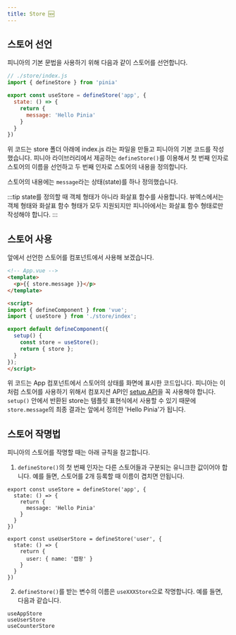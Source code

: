 ```yaml
---
title: Store 🆕
---
```


## 스토어 선언

피니아의 기본 문법을 사용하기 위해 다음과 같이 스토어를 선언합니다.

```js
// ./store/index.js
import { defineStore } from 'pinia'

export const useStore = defineStore('app', {
  state: () => {
    return {
      message: 'Hello Pinia'
    }
  }
})
```

위 코드는 store 폴더 아래에 index.js 라는 파일을 만들고 피니아의 기본 코드를 작성했습니다. 피니아 라이브러리에서 제공하는 `defineStore()`를 이용해서 첫 번째 인자로 스토어의 이름을 선언하고 두 번째 인자로 스토어의 내용을 정의합니다.

스토어의 내용에는 `message`라는 상태(state)를 하나 정의했습니다.

:::tip
state를 정의할 때 객체 형태가 아니라 화살표 함수를 사용합니다. 뷰엑스에서는 객체 형태와 화살표 함수 형태가 모두 지원되지만 피니아에서는 화살표 함수 형태로만 작성해야 합니다.
:::

## 스토어 사용

앞에서 선언한 스토어를 컴포넌트에서 사용해 보겠습니다.

```html
<!-- App.vue -->
<template>
  <p>{{ store.message }}</p>
</template>

<script>
import { defineComponent } from 'vue';
import { useStore } from './store/index';

export default defineComponent({
  setup() {
    const store = useStore();
    return { store };
  }
});
</script>
```

위 코드는 App 컴포넌트에서 스토어의 상태를 화면에 표시한 코드입니다. 피니아는 이처럼 스토어를 사용하기 위해서 컴포지션 API인 [setup API](../reuse/composition.html#setup)을 꼭 사용해야 합니다. `setup()` 안에서 반환된 store는 템플릿 표현식에서 사용할 수 있기 때문에 `store.message`의 최종 결과는 앞에서 정의한 'Hello Pinia'가 됩니다.

## 스토어 작명법

피니아의 스토어를 작명할 때는 아래 규칙을 참고합니다.

1. `defineStore()`의 첫 번째 인자는 다른 스토어들과 구분되는 유니크한 값이어야 합니다. 예를 들면, 스토어를 2개 등록할 때 이름이 겹치면 안됩니다.

```js{1,9}
export const useStore = defineStore('app', {
  state: () => {
    return {
      message: 'Hello Pinia'
    }
  }
})

export const useUserStore = defineStore('user', {
  state: () => {
    return {
      user: { name: '캡팡' }
    }
  }
})
```

2. `defineStore()`를 받는 변수의 이름은 `useXXXStore`으로 작명합니다. 예를 들면, 다음과 같습니다.

```
useAppStore
useUserStore
useCounterStore
```